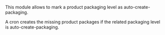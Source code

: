 This module allows to mark a product packaging level as auto-create-packaging.

A cron creates the missing product packages if the related packaging
level is auto-create-packaging.
